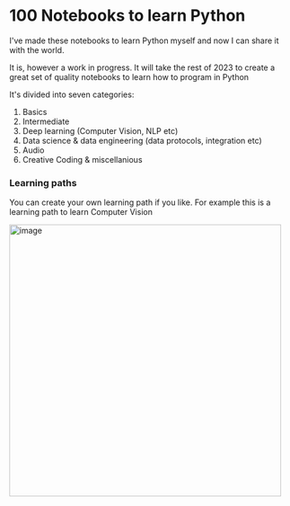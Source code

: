 # 100 Notebooks to learn Python
I've made these notebooks to learn Python myself and now I can share it with the world. 

It is, however a work in progress. It will take the rest of 2023 to create a great set of quality notebooks to learn how to program in Python

It's divided into seven categories:

1. Basics
2. Intermediate
3. Deep learning (Computer Vision, NLP etc)
4. Data science & data engineering (data protocols, integration etc)
5. Audio
6. Creative Coding & miscellanious

### Learning paths
You can create your own learning path if you like. 
For example this is a learning path to learn Computer Vision


<img width="484" alt="image" src="https://user-images.githubusercontent.com/37507786/215176985-d3cb1b94-1aac-4bf9-85fc-b1e46ef7426a.png">



